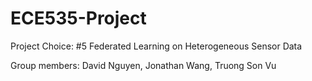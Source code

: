 # ECE535-Project

Project Choice: #5 Federated Learning on Heterogeneous Sensor Data

Group members: David Nguyen, Jonathan Wang, Truong Son Vu
